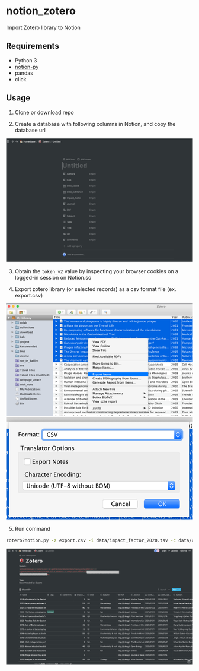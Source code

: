 # notion_zotero

Import Zotero library to Notion 

## Requirements

- Python 3
- [notion-py](https://github.com/jamalex/notion-py)
- pandas
- click


## Usage

1. Clone or download repo 

2. Create a database with following columns in Notion, and copy the database url

![zotero_db_in_notion](./imgs/zotero_db.png)

3. Obtain the `token_v2` value by inspecting your browser cookies on a logged-in session on Notion.so

4. Export zotero library (or selected records) as a csv format file (ex. export.csv)

![export](./imgs/export.png)
![csv](./imgs/csv_format.png)

5. Run command

```sh
zotero2notion.py -z export.csv -i data/impact_factor_2020.tsv -c data/cas2019.tsv -t "<token>" -u "<notion database url>"
```

![zotero](./imgs/zotero.png)

